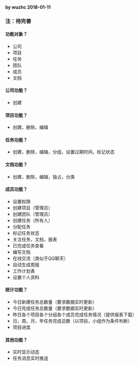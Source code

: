 #### by wuzhc 2018-01-11
### 注：待完善

#### 功能对象？
- 公司
- 项目
- 任务
- 团队
- 成员
- 文档

#### 公司功能？
- 创建

#### 项目功能？
- 创建，删除，编辑

#### 任务功能？
- 创建，删除，编辑，分组，设置过期时间，标记状态

#### 文档功能？
- 创建，删除，编辑，独占，分类

#### 成员功能？
- 设置权限
- 创建项目（管理员）
- 创建团队（管理员）
- 创建任务（所有人）
- 分配任务
- 标记任务状态
- 关注任务，文档，报表
- 已完成任务查看
- 编写文档
- 在线交流（类似于QQ聊天）
- 自动生成周报
- 工作计划表
- 设置个人资料

#### 统计功能？
- 今日新建任务总数量（要求数据实时更新）
- 今日完成任务总数量（要求数据实时更新）
- 昨日各个项目各个分组各个成员完成任务情况（提供报表下载）
- 日，周，月，年任务完成总数（以项目，小组作为条件判断）
- 项目进度

#### 其他功能？
- 实时显示动态
- 任务消息实时推送




